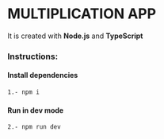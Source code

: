 # MULTIPLICATION APP

It is created with **Node.js** and **TypeScript**

### Instructions:

#### Install dependencies

```bash
1.- npm i
```

#### Run in dev mode

```bash
2.- npm run dev
```
